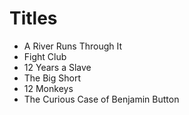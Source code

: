 # Titles 

* A River Runs Through It
* Fight Club
* 12 Years a Slave
* The Big Short
* 12 Monkeys
* The Curious Case of Benjamin Button